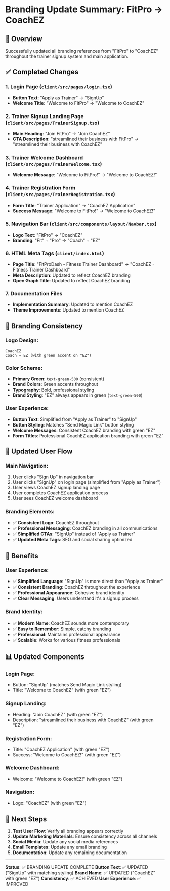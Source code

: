 # Branding Update Summary: FitPro → CoachEZ

## 🎯 Overview
Successfully updated all branding references from "FitPro" to "CoachEZ" throughout the trainer signup system and main application.

## ✅ Completed Changes

### 1. **Login Page** (`client/src/pages/login.tsx`)
- **Button Text**: "Apply as Trainer" → "SignUp"
- **Welcome Title**: "Welcome to FitPro" → "Welcome to CoachEZ"

### 2. **Trainer Signup Landing Page** (`client/src/pages/TrainerSignup.tsx`)
- **Main Heading**: "Join FitPro" → "Join CoachEZ"
- **CTA Description**: "streamlined their business with FitPro" → "streamlined their business with CoachEZ"

### 3. **Trainer Welcome Dashboard** (`client/src/pages/TrainerWelcome.tsx`)
- **Welcome Message**: "Welcome to FitPro!" → "Welcome to CoachEZ!"

### 4. **Trainer Registration Form** (`client/src/pages/TrainerRegistration.tsx`)
- **Form Title**: "Trainer Application" → "CoachEZ Application"
- **Success Message**: "Welcome to FitPro!" → "Welcome to CoachEZ!"

### 5. **Navigation Bar** (`client/src/components/layout/Navbar.tsx`)
- **Logo Text**: "FitPro" → "CoachEZ"
- **Branding**: "Fit" + "Pro" → "Coach" + "EZ"

### 6. **HTML Meta Tags** (`client/index.html`)
- **Page Title**: "FitProDash - Fitness Trainer Dashboard" → "CoachEZ - Fitness Trainer Dashboard"
- **Meta Description**: Updated to reflect CoachEZ branding
- **Open Graph Title**: Updated to reflect CoachEZ branding

### 7. **Documentation Files**
- **Implementation Summary**: Updated to mention CoachEZ
- **Theme Improvements**: Updated to mention CoachEZ

## 🎨 Branding Consistency

### **Logo Design:**
```
CoachEZ
Coach + EZ (with green accent on "EZ")
```

### **Color Scheme:**
- **Primary Green**: `text-green-500` (consistent)
- **Brand Colors**: Green accents throughout
- **Typography**: Bold, professional styling
- **Brand Styling**: "EZ" always appears in green (`text-green-500`)

### **User Experience:**
- **Button Text**: Simplified from "Apply as Trainer" to "SignUp"
- **Button Styling**: Matches "Send Magic Link" button styling
- **Welcome Messages**: Consistent CoachEZ branding with green "EZ"
- **Form Titles**: Professional CoachEZ application branding with green "EZ"

## 📱 Updated User Flow

### **Main Navigation:**
1. User clicks "Sign Up" in navigation bar
2. User clicks "SignUp" on login page (simplified from "Apply as Trainer")
3. User views CoachEZ signup landing page
4. User completes CoachEZ application process
5. User sees CoachEZ welcome dashboard

### **Branding Elements:**
- ✅ **Consistent Logo**: CoachEZ throughout
- ✅ **Professional Messaging**: CoachEZ branding in all communications
- ✅ **Simplified CTAs**: "SignUp" instead of "Apply as Trainer"
- ✅ **Updated Meta Tags**: SEO and social sharing optimized

## 🚀 Benefits

### **User Experience:**
- ✅ **Simplified Language**: "SignUp" is more direct than "Apply as Trainer"
- ✅ **Consistent Branding**: CoachEZ throughout the experience
- ✅ **Professional Appearance**: Cohesive brand identity
- ✅ **Clear Messaging**: Users understand it's a signup process

### **Brand Identity:**
- ✅ **Modern Name**: CoachEZ sounds more contemporary
- ✅ **Easy to Remember**: Simple, catchy branding
- ✅ **Professional**: Maintains professional appearance
- ✅ **Scalable**: Works for various fitness professionals

## 📊 Updated Components

### **Login Page:**
- Button: "SignUp" (matches Send Magic Link styling)
- Title: "Welcome to CoachEZ" (with green "EZ")

### **Signup Landing:**
- Heading: "Join CoachEZ" (with green "EZ")
- Description: "streamlined their business with CoachEZ" (with green "EZ")

### **Registration Form:**
- Title: "CoachEZ Application" (with green "EZ")
- Success: "Welcome to CoachEZ!" (with green "EZ")

### **Welcome Dashboard:**
- Welcome: "Welcome to CoachEZ!" (with green "EZ")

### **Navigation:**
- Logo: "CoachEZ" (with green "EZ")

## 🔄 Next Steps

1. **Test User Flow**: Verify all branding appears correctly
2. **Update Marketing Materials**: Ensure consistency across all channels
3. **Social Media**: Update any social media references
4. **Email Templates**: Update any email branding
5. **Documentation**: Update any remaining documentation

---

**Status**: ✅ BRANDING UPDATE COMPLETE
**Button Text**: ✅ UPDATED ("SignUp" with matching styling)
**Brand Name**: ✅ UPDATED ("CoachEZ" with green "EZ")
**Consistency**: ✅ ACHIEVED
**User Experience**: ✅ IMPROVED 